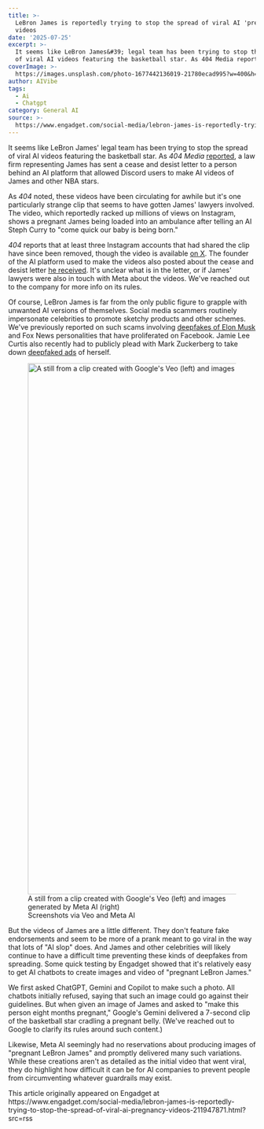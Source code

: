 ```yaml
---
title: >-
  LeBron James is reportedly trying to stop the spread of viral AI 'pregnancy'
  videos
date: '2025-07-25'
excerpt: >-
  It seems like LeBron James&#39; legal team has been trying to stop the spread
  of viral AI videos featuring the basketball star. As 404 Media reported,...
coverImage: >-
  https://images.unsplash.com/photo-1677442136019-21780ecad995?w=400&h=200&fit=crop&auto=format
author: AIVibe
tags:
  - Ai
  - Chatgpt
category: General AI
source: >-
  https://www.engadget.com/social-media/lebron-james-is-reportedly-trying-to-stop-the-spread-of-viral-ai-pregnancy-videos-211947871.html?src=rss
---
```

<p>It seems like LeBron James&#39; legal team has been trying to stop the spread of viral AI videos featuring the basketball star. As <em>404 Media</em> <a data-i13n="elm:context_link;elmt:doNotAffiliate;cpos:1;pos:1" class="no-affiliate-link" href="https://www.404media.co/lebron-james-lawyers-send-cease-and-desist-to-ai-company-making-pregnant-videos-of-him/"><ins>reported</ins></a>, a law firm representing James has sent a cease and desist letter to a person behind an AI platform that allowed Discord users to make AI videos of James and other NBA stars.</p>
<p>As <em>404</em> noted, these videos have been circulating for awhile but it&#39;s one particularly strange clip that seems to have gotten James&#39; lawyers involved. The video, which reportedly racked up millions of views on Instagram, shows a pregnant James being loaded into an ambulance after telling an AI Steph Curry to &quot;come quick our baby is being born.&quot;</p>
<span id="end-legacy-contents"></span><p><em>404</em> reports that at least three Instagram accounts that had shared the clip have since been removed, though the video is available <a data-i13n="elm:context_link;elmt:doNotAffiliate;cpos:2;pos:1" class="no-affiliate-link" href="https://x.com/mvpbrown/status/1948439531218247955"><ins>on X</ins></a>. The founder of the AI platform used to make the videos also posted about the cease and desist letter <a data-i13n="elm:context_link;elmt:doNotAffiliate;cpos:3;pos:1" class="no-affiliate-link" href="https://www.instagram.com/reel/DLYVgdUSgga/"><ins>he received</ins></a>. It&#39;s unclear what is in the letter, or if James&#39; lawyers were also in touch with Meta about the videos. We&#39;ve reached out to the company for more info on its rules.&nbsp;</p>
<p>Of course, LeBron James is far from the only public figure to grapple with unwanted AI versions of themselves. Social media scammers routinely impersonate celebrities to promote sketchy products and other schemes. We&#39;ve previously reported on such scams involving <a data-i13n="elm:context_link;elmt:doNotAffiliate;cpos:4;pos:1" class="no-affiliate-link" href="https://www.engadget.com/social-media/facebook-scammers-want-you-to-think-elon-musk-can-cure-diabetes-153042842.html"><ins>deepfakes of Elon Musk</ins></a> and Fox News personalities that have proliferated on Facebook. Jamie Lee Curtis also recently had to publicly plead with Mark Zuckerberg to take down <a data-i13n="elm:context_link;elmt:doNotAffiliate;cpos:5;pos:1" class="no-affiliate-link" href="https://www.engadget.com/social-media/jamie-lee-curtis-publicly-shamed-mark-zuckerberg-to-remove-a-deepfaked-ad-225448916.html"><ins>deepfaked ads</ins></a> of herself.</p>
<figure><img src="https://s.yimg.com/os/creatr-uploaded-images/2025-07/e60c56d0-6994-11f0-b716-cf2e87cba4a7" data-crop-orig-src="https://s.yimg.com/os/creatr-uploaded-images/2025-07/e60c56d0-6994-11f0-b716-cf2e87cba4a7" style="height:1080px;width:1920px;" alt="A still from a clip created with Google&#39;s Veo (left) and images generated by Meta AI (right)" data-uuid="7d3a4582-b66a-3ca1-bc96-96929ae95b4b"><figcaption>A still from a clip created with Google&#39;s Veo (left) and images generated by Meta AI (right)</figcaption><div class="photo-credit">Screenshots via Veo and Meta AI</div></figure>
<p>But the videos of James are a little different. They don&#39;t feature fake endorsements and seem to be more of a prank meant to go viral in the way that lots of &quot;AI slop&quot; does. And James and other celebrities will likely continue to have a difficult time preventing these kinds of deepfakes from spreading. Some quick testing by Engadget showed that it&#39;s relatively easy to get AI chatbots to create images and video of &quot;pregnant LeBron James.&quot;</p>
<p>We first asked ChatGPT, Gemini and Copilot to make such a photo. All chatbots initially refused, saying that such an image could go against their guidelines. But when given an image of James and asked to &quot;make this person eight months pregnant,&quot; Google&#39;s Gemini delivered a 7-second clip of the basketball star cradling a pregnant belly. (We&#39;ve reached out to Google to clarify its rules around such content.)</p>
<p>Likewise, Meta AI seemingly had no reservations about producing images of &quot;pregnant LeBron James&quot; and promptly delivered many such variations. While these creations aren&#39;t as detailed as the initial video that went viral, they do highlight how difficult it can be for AI companies to prevent people from circumventing whatever guardrails may exist.</p>This article originally appeared on Engadget at https://www.engadget.com/social-media/lebron-james-is-reportedly-trying-to-stop-the-spread-of-viral-ai-pregnancy-videos-211947871.html?src=rss

